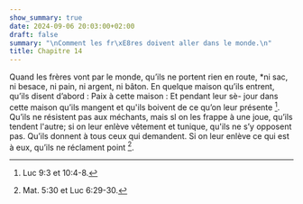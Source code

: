 ```yaml
---
show_summary: true
date: 2024-09-06 20:03:00+02:00
draft: false
summary: "\nComment les fr\xE8res doivent aller dans le monde.\n"
title: Chapitre 14
---
```





Quand les frères vont par le monde, qu’ils ne portent rien en route, *ni sac, ni besace, ni pain, ni argent, ni bâton. En quelque maison qu’ils entrent, qu’ils disent d’abord : Paix à cette maison : Et pendant leur sè- jour dans cette maison qu’ils mangent et qu'ils boivent de ce qu’on leur présente [^1]. Qu’ils ne résistent pas aux méchants, mais sl on les frappe à une joue, qu’ils tendent l'autre; si on leur enlève vêtement et tunique, qu'ils ne s’y opposent pas. Qu’ils donnent à tous ceux qui demandent. Si on leur enlève ce qui est à eux, qu’ils ne réclament point [^2].

[^1]: Luc 9:3 et 10:4-8.
[^2]: Mat. 5:30 et Luc 6:29-30.
